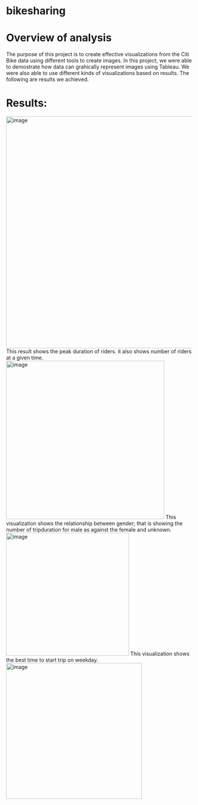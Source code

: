 # bikesharing
# Overview of analysis
The purpose of this project is to create effective visualizations from the Citi Bike data using different tools to create images. In this project, we were able to demostrate how data can grahically represent images using Tableau. We were also able to use different kinds of visualizations based on results. The following are results we achieved.

# Results:

<img width="628" alt="image" src="https://user-images.githubusercontent.com/93049677/153265816-7c4f0826-e67a-4fdc-aa1a-a4d8e77fd356.png">
This result shows the peak duration of riders. it also shows number of riders at a given time.


<img width="429" alt="image" src="https://user-images.githubusercontent.com/93049677/153268936-a4d98ce2-96ff-4dcd-8b7b-1df24d105997.png">
This visualization shows the relationship between gender; that is showing the number of tripduration for male as against the female and unknown.


<img width="333" alt="image" src="https://user-images.githubusercontent.com/93049677/153270140-e884e63b-d57a-4b6c-99f3-b18b99e31262.png">
This visualization shows the best time to start trip on weekday.


<img width="368" alt="image" src="https://user-images.githubusercontent.com/93049677/153270703-4c109d7d-0f70-4d13-a78b-9256118d6cc5.png">




